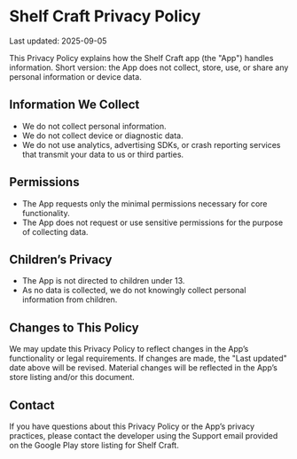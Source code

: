 # Shelf Craft Privacy Policy

Last updated: 2025-09-05

This Privacy Policy explains how the Shelf Craft app (the "App") handles information. Short version: the App does not collect, store, use, or share any personal information or device data.

## Information We Collect

- We do not collect personal information.
- We do not collect device or diagnostic data.
- We do not use analytics, advertising SDKs, or crash reporting services that transmit your data to us or third parties.

## Permissions

- The App requests only the minimal permissions necessary for core functionality.
- The App does not request or use sensitive permissions for the purpose of collecting data.

## Children’s Privacy

- The App is not directed to children under 13.
- As no data is collected, we do not knowingly collect personal information from children.

## Changes to This Policy

We may update this Privacy Policy to reflect changes in the App’s functionality or legal requirements. If changes are made, the "Last updated" date above will be revised. Material changes will be reflected in the App’s store listing and/or this document.

## Contact

If you have questions about this Privacy Policy or the App’s privacy practices, please contact the developer using the Support email provided on the Google Play store listing for Shelf Craft.


